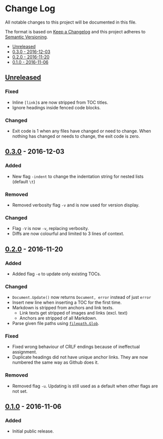 Change Log
==========

All notable changes to this project will be documented in this file.

The format is based on [Keep a Changelog](http://keepachangelog.com/) and this
project adheres to [Semantic Versioning](http://semver.org/).

- [Unreleased](#unreleased)
- [0.3.0 - 2016-12-03](#030---2016-12-03)
- [0.2.0 - 2016-11-20](#020---2016-11-20)
- [0.1.0 - 2016-11-06](#010---2016-11-06)

<!--
Added      new features.
Changed    changes in existing functionality.
Deprecated once-stable features removed in upcoming releases.
Removed    deprecated features removed in this release.
Fixed      any bug fixes.
Security   invite users to upgrade in case of vulnerabilities.
-->

[Unreleased]
------------

### Fixed
- Inline `[link]`s are now stripped from TOC titles.
- Ignore headings inside fenced code blocks.

### Changed
- Exit code is 1 when any files have changed or need to change. When nothing
  has changed or needs to change, the exit code is zero.


[0.3.0] - 2016-12-03
--------------------

### Added
- New flag `-indent` to change the indentation string for nested lists (default `\t`)

### Removed
- Removed verbosity flag `-v` and is now used for version display.

### Changed
- Flag `-V` is now `-v`, replacing verbosity.
- Diffs are now colourful and limited to 3 lines of context.


[0.2.0] - 2016-11-20
--------------------

### Added
- Added flag `-e` to update only existing TOCs.

### Changed
- `Document.Update()` now returns `Document, error` instead of just `error`
- Insert new line when inserting a TOC for the first time.
- Markdown is stripped from anchors and link texts.
    - Link texts get stripped of images and links (excl. text)
    - Anchors are stripped of all Markdown.
- Parse given file paths using [`filepath.Glob`](https://golang.org/pkg/path/filepath/#Glob).

### Fixed
- Fixed wrong behaviour of CRLF endings because of ineffectual assignment.
- Duplicate headings did not have unique anchor links. They are now numbered
  the same way as Github does it.

### Removed
- Removed flag `-u`. Updating is still used as a default when other flags are
  not set.


[0.1.0] - 2016-11-06
--------------------

### Added
- Initial public release.

[Unreleased]: https://github.com/nochso/tocenize/compare/0.3.0...HEAD
[0.3.0]: https://github.com/nochso/tocenize/compare/0.2.0...0.3.0
[0.2.0]: https://github.com/nochso/tocenize/compare/0.1.0...0.2.0
[0.1.0]: https://github.com/nochso/tocenize/compare/37dbbf6741f917c976cc77cfc84be81ea5d86e7d...0.1.0